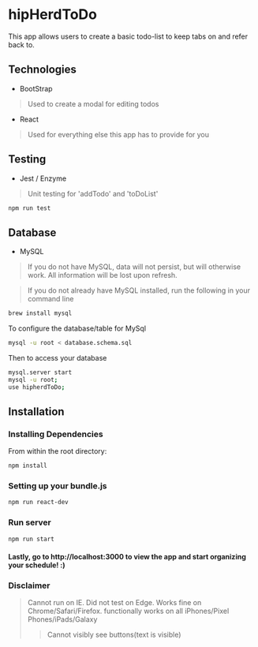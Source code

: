 # hipHerdToDo
This app allows users to create a basic todo-list to keep tabs on and refer back to.

## Technologies
- BootStrap
>Used to create a modal for editing todos
- React
>Used for everything else this app has to provide for you

## Testing
- Jest / Enzyme
>Unit testing for 'addTodo' and 'toDoList'
```sh
npm run test
```

## Database
- MySQL
>If you do not have MySQL, data will not persist, but will otherwise work. All information will be lost upon refresh.

>If you do not already have MySQL installed, run the following in your command line

```sh
brew install mysql
```

To configure the database/table for MySql

```sh
mysql -u root < database.schema.sql
```

Then to access your database

```sh
mysql.server start
mysql -u root;
use hipherdToDo;
```

## Installation

### Installing Dependencies
From within the root directory:

```sh
npm install
```
### Setting up your bundle.js

```sh
npm run react-dev
```

### Run server
```sh
npm run start
```

#### Lastly, go to http://localhost:3000 to view the app and start organizing your schedule! :) 


### Disclaimer
>Cannot run on IE. Did not test on Edge. Works fine on Chrome/Safari/Firefox.
>functionally works on all iPhones/Pixel Phones/iPads/Galaxy
>>Cannot visibly see buttons(text is visible)
